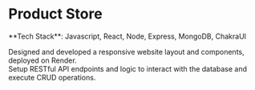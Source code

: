 <h1>Product Store</h1>

<p>**Tech Stack**: Javascript, React, Node, Express, MongoDB, ChakraUI</p>

<p>
Designed and developed a responsive website layout and components, deployed on Render.<br>
Setup RESTful API endpoints and logic to interact with the database and execute CRUD operations.
</p>
